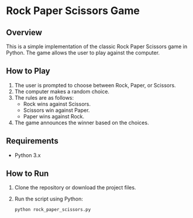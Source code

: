 # Rock Paper Scissors Game

## Overview

This is a simple implementation of the classic Rock Paper Scissors game in Python. The game allows the user to play against the computer.

## How to Play

1. The user is prompted to choose between Rock, Paper, or Scissors.
2. The computer makes a random choice.
3. The rules are as follows:
   - Rock wins against Scissors.
   - Scissors win against Paper.
   - Paper wins against Rock.
4. The game announces the winner based on the choices.

## Requirements

- Python 3.x

## How to Run

1. Clone the repository or download the project files.
2. Run the script using Python:

   ```bash
   python rock_paper_scissors.py

